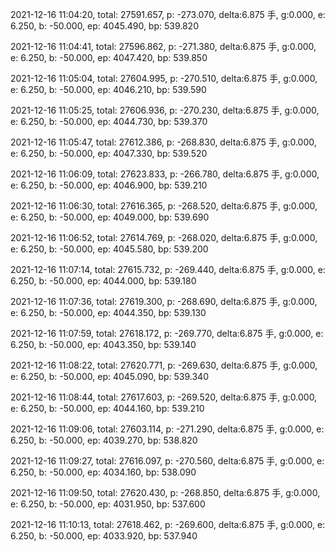 2021-12-16 11:04:20, total: 27591.657, p: -273.070, delta:6.875 手, g:0.000, e: 6.250, b: -50.000, ep: 4045.490, bp: 539.820

2021-12-16 11:04:41, total: 27596.862, p: -271.380, delta:6.875 手, g:0.000, e: 6.250, b: -50.000, ep: 4047.420, bp: 539.850

2021-12-16 11:05:04, total: 27604.995, p: -270.510, delta:6.875 手, g:0.000, e: 6.250, b: -50.000, ep: 4046.210, bp: 539.590

2021-12-16 11:05:25, total: 27606.936, p: -270.230, delta:6.875 手, g:0.000, e: 6.250, b: -50.000, ep: 4044.730, bp: 539.370

2021-12-16 11:05:47, total: 27612.386, p: -268.830, delta:6.875 手, g:0.000, e: 6.250, b: -50.000, ep: 4047.330, bp: 539.520

2021-12-16 11:06:09, total: 27623.833, p: -266.780, delta:6.875 手, g:0.000, e: 6.250, b: -50.000, ep: 4046.900, bp: 539.210

2021-12-16 11:06:30, total: 27616.365, p: -268.520, delta:6.875 手, g:0.000, e: 6.250, b: -50.000, ep: 4049.000, bp: 539.690

2021-12-16 11:06:52, total: 27614.769, p: -268.020, delta:6.875 手, g:0.000, e: 6.250, b: -50.000, ep: 4045.580, bp: 539.200

2021-12-16 11:07:14, total: 27615.732, p: -269.440, delta:6.875 手, g:0.000, e: 6.250, b: -50.000, ep: 4044.000, bp: 539.180

2021-12-16 11:07:36, total: 27619.300, p: -268.690, delta:6.875 手, g:0.000, e: 6.250, b: -50.000, ep: 4044.350, bp: 539.130

2021-12-16 11:07:59, total: 27618.172, p: -269.770, delta:6.875 手, g:0.000, e: 6.250, b: -50.000, ep: 4043.350, bp: 539.140

2021-12-16 11:08:22, total: 27620.771, p: -269.630, delta:6.875 手, g:0.000, e: 6.250, b: -50.000, ep: 4045.090, bp: 539.340

2021-12-16 11:08:44, total: 27617.603, p: -269.520, delta:6.875 手, g:0.000, e: 6.250, b: -50.000, ep: 4044.160, bp: 539.210

2021-12-16 11:09:06, total: 27603.114, p: -271.290, delta:6.875 手, g:0.000, e: 6.250, b: -50.000, ep: 4039.270, bp: 538.820

2021-12-16 11:09:27, total: 27616.097, p: -270.560, delta:6.875 手, g:0.000, e: 6.250, b: -50.000, ep: 4034.160, bp: 538.090

2021-12-16 11:09:50, total: 27620.430, p: -268.850, delta:6.875 手, g:0.000, e: 6.250, b: -50.000, ep: 4031.950, bp: 537.600

2021-12-16 11:10:13, total: 27618.462, p: -269.600, delta:6.875 手, g:0.000, e: 6.250, b: -50.000, ep: 4033.920, bp: 537.940
